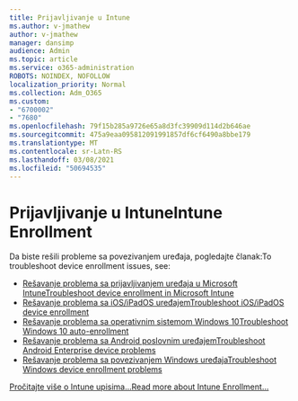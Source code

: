 ```yaml
---
title: Prijavljivanje u Intune
ms.author: v-jmathew
author: v-jmathew
manager: dansimp
audience: Admin
ms.topic: article
ms.service: o365-administration
ROBOTS: NOINDEX, NOFOLLOW
localization_priority: Normal
ms.collection: Adm_O365
ms.custom:
- "6700002"
- "7680"
ms.openlocfilehash: 79f15b285a9726e65a8d3fc39909d114d2b646ae
ms.sourcegitcommit: 475a9eaa095812091991857df6cf6490a8bbe179
ms.translationtype: MT
ms.contentlocale: sr-Latn-RS
ms.lasthandoff: 03/08/2021
ms.locfileid: "50694535"
---
```

# <a name="intune-enrollment"></a><span data-ttu-id="e1575-102">Prijavljivanje u Intune</span><span class="sxs-lookup"><span data-stu-id="e1575-102">Intune Enrollment</span></span>

<span data-ttu-id="e1575-103">Da biste rešili probleme sa povezivanjem uređaja, pogledajte članak:</span><span class="sxs-lookup"><span data-stu-id="e1575-103">To troubleshoot device enrollment issues, see:</span></span>

- [<span data-ttu-id="e1575-104">Rešavanje problema sa prijavljivanjem uređaja u Microsoft Intune</span><span class="sxs-lookup"><span data-stu-id="e1575-104">Troubleshoot device enrollment in Microsoft Intune</span></span>](https://docs.microsoft.com/troubleshoot/mem/intune/troubleshoot-device-enrollment-in-intune)
- [<span data-ttu-id="e1575-105">Rešavanje problema sa iOS/iPadOS uređajem</span><span class="sxs-lookup"><span data-stu-id="e1575-105">Troubleshoot iOS/iPadOS device enrollment</span></span>](https://docs.microsoft.com/mem/intune/enrollment/troubleshoot-ios-enrollment-errors)
- [<span data-ttu-id="e1575-106">Rešavanje problema sa operativnim sistemom Windows 10</span><span class="sxs-lookup"><span data-stu-id="e1575-106">Troubleshoot Windows 10 auto-enrollment</span></span>](https://docs.microsoft.com/mem/intune/enrollment/troubleshoot-windows-auto-enrollment)
- [<span data-ttu-id="e1575-107">Rešavanje problema sa Android poslovnim uređajem</span><span class="sxs-lookup"><span data-stu-id="e1575-107">Troubleshoot Android Enterprise device problems</span></span>](https://docs.microsoft.com/troubleshoot/mem/intune/troubleshoot-android-enrollment)
- [<span data-ttu-id="e1575-108">Rešavanje problema sa povezivanjem Windows uređaja</span><span class="sxs-lookup"><span data-stu-id="e1575-108">Troubleshoot Windows device enrollment problems</span></span>](https://docs.microsoft.com/troubleshoot/mem/intune/troubleshoot-windows-enrollment-errors)

[<span data-ttu-id="e1575-109">Pročitajte više o Intune upisima...</span><span class="sxs-lookup"><span data-stu-id="e1575-109">Read more about Intune Enrollment...</span></span>](https://docs.microsoft.com/mem/intune/enrollment/)
